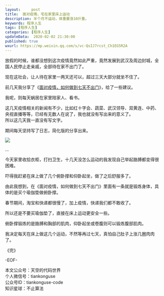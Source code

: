 ```yaml
---   
layout:     post  
title:  面对疫情，宅在家里床上运动  
description: 半个月不运动，体重要涨10斤重。  
keywords: 程序人生  
tags: [程序人生]    
categories: [程序人生]  
updateData:  2020-02-02 21:30:00  
published: true  
wxurl: https://mp.weixin.qq.com/s/vc-QsIJ7rcst_Ch1EG5R2A  
---  
```



放假的时候，谁都没想到这次疫情竟然如此严重，竟然发展到武汉及周边封城，全国人民停止走亲戚，全部待在家不出门了。  


现在这社会，让人待在家里一两天还可以，超过三天大部分就坐不住了。  


前几天我分享了《[面对疫情，如何做到七天不出门](https://mp.weixin.qq.com/s/h0DiSTdRyWwB1dgRAlXTFA)》，给了一些建议。  


我呢，则每天蜗居在家里陪家人、看书。  


这几天疫情相关的新闻有不少，比如红十字会、蔬菜、武汉领导、双黄连、中药、央视直播等等，已经有无数人在说了，我也就没有写出来的意义了。  
所以这几天我一直没有写文字。  


期间每天坚持写了日志，简化版的分享出来。  


![](https://res2020.tiankonguse.com/images/2020/02/02/001.jpg)  


...


今天家里收拾衣柜，打扫卫生，十几天没怎么运动的我发现自己举起胳膊都变得很困难。  


吓得我赶紧在床上做了几个俯卧撑和仰卧起坐，做了之后舒服多了。  


由此我想到，在《面对疫情，如何做到七天不出门》里面有一条就是锻炼身体，具体的是买个瑜伽垫做俯卧撑。  



春节期间，淘宝和快递都很慢了，加上疫情，快递我们都不敢收了。  


所以还是不要买瑜伽垫了，直接在床上运动更安全一些。  


俯卧撑锻炼的是胳膊和胸部的肌肉，仰卧起坐或卷腹则可以锻炼腹部肌肉。  


我决定每天在床上做这几个运动，不然等再过七天，真怕自己肚子上涨几圈肉肉了。  


《完》


-EOF-  



本文公众号：天空的代码世界  
个人微信号：tiankonguse  
公众号ID：tiankonguse-code  
知识星球：不止算法  

